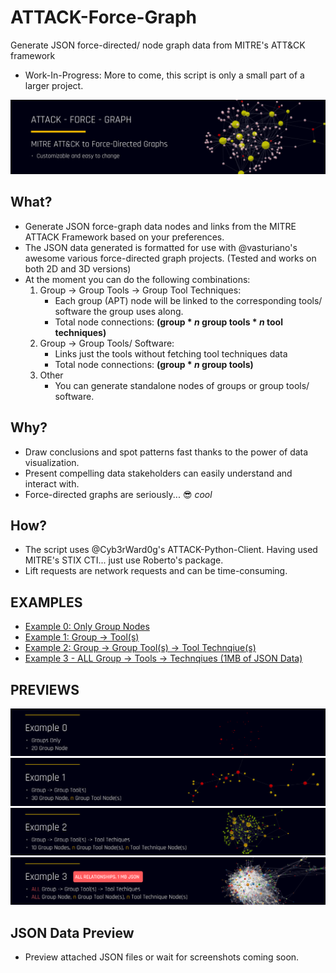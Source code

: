 
# ATTACK-Force-Graph
Generate JSON force-directed/ node graph data from MITRE's ATT&CK framework
- Work-In-Progress: More to come, this script is only a small part of a larger project.

![Showcase Header](/images/showcase_header.png)


## What?
- Generate JSON force-graph data nodes and links from the MITRE ATTACK Framework based on your preferences.
- The JSON data generated is formatted for use with @vasturiano's awesome various force-directed graph projects. (Tested and works on both 2D and 3D versions)
- At the moment you can do the following combinations:
    1. Group -> Group Tools -> Group Tool Techniques: 
        - Each group (APT) node will be linked to the corresponding tools/ software the group uses along.
        - Total node connections: **(group * *n* group tools * *n* tool techniques)**
    2. Group -> Group Tools/ Software:
        - Links just the tools without fetching tool techniques data
        - Total node connections: **(group * *n* group tools)**
    3. Other
        - You can generate standalone nodes of groups or group tools/ software.

## Why?
- Draw conclusions and spot patterns fast thanks to the power of data visualization. 
- Present compelling data stakeholders can easily understand and interact with. 
- Force-directed graphs are seriously... :sunglasses: *cool*  

## How?
- The script uses @Cyb3rWard0g's ATTACK-Python-Client. Having used MITRE's STIX CTI... just use Roberto's package. 
- Lift requests are network requests and can be time-consuming.

## EXAMPLES
- [Example 0: Only Group Nodes](https://osv22.github.io/ATTACK-Force-Graph/show-example/example0/group30.html)
- [Example 1: Group -> Tool(s)](https://osv22.github.io/ATTACK-Force-Graph/show-example/example1/group30-tools.html)
- [Example 2: Group -> Group Tool(s) -> Tool Technqiue(s)](https://osv22.github.io/ATTACK-Force-Graph/show-example/example2/group10-tool-teq.html)
- [Example 3 - ALL Group -> Tools -> Technqiues (1MB of JSON Data)](https://osv22.github.io/ATTACK-Force-Graph/show-example/example3/all-group-tool-teqs.html)

## PREVIEWS
![Example0 Header](/images/ex0_header.png)
![Example1 Header](/images/ex1_header.png)
![Example1 Header](/images/ex2_header.png)
![Example1 Header](/images/ex3_header.png)

## JSON Data Preview
- Preview attached JSON files or wait for screenshots coming soon.